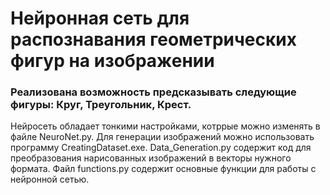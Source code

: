 # Нейронная сеть для распознавания геометрических фигур на изображении
### Реализована возможность предсказывать следующие фигуры: Круг, Треугольник, Крест.  
Нейросеть обладает тонкими настройками, котррые можно изменять в файле NeuroNet.py. Для генерации изображений можно использовать программу CreatingDataset.exe. Data_Generation.py содержит код для преобразования нарисованных изображений в векторы нужного формата. Файл functions.py содержит основные функции для работы с нейронной сетью.
